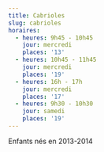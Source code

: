 ```yaml
---
title: Cabrioles
slug: cabrioles
horaires:
  - heures: 9h45 - 10h45
    jour: mercredi
    places: '13'
  - heures: 10h45 - 11h45
    jour: mercredi
    places: '19'
  - heures: 16h - 17h
    jour: mercredi
    places: '17'
  - heures: 9h30 - 10h30
    jour: samedi
    places: '19'
---
```

Enfants nés en 2013-2014
